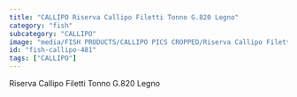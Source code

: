 ```yaml
---
title: "CALLIPO Riserva Callipo Filetti Tonno G.820 Legno"
category: "fish"
subcategory: "CALLIPO"
image: "media/FISH PRODUCTS/CALLIPO PICS CROPPED/Riserva Callipo Filetti Tonno g.820 Legno.jpg"
id: "fish-callipo-481"
tags: ["CALLIPO"]
---
```


Riserva Callipo Filetti Tonno G.820 Legno
